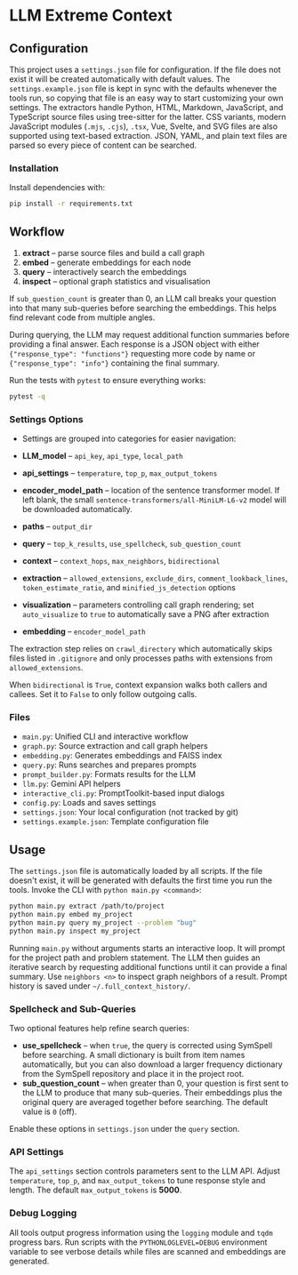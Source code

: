 # LLM Extreme Context

## Configuration

This project uses a `settings.json` file for configuration.
If the file does not exist it will be created automatically with default values.
The `settings.example.json` file is kept in sync with the defaults whenever the
tools run, so copying that file is an easy way to start customizing your own
settings. The extractors handle Python, HTML, Markdown, JavaScript, and
TypeScript source files using tree-sitter for the latter. CSS variants,
modern JavaScript modules (`.mjs`, `.cjs`), `.tsx`, Vue, Svelte, and SVG files
are also supported using text-based extraction. JSON, YAML, and plain text
files are parsed so every piece of content can be searched.

### Installation

Install dependencies with:

```bash
pip install -r requirements.txt
```

## Workflow

1. **extract** – parse source files and build a call graph
2. **embed** – generate embeddings for each node
3. **query** – interactively search the embeddings
4. **inspect** – optional graph statistics and visualisation

If `sub_question_count` is greater than 0, an LLM call breaks your question into
that many sub-queries before searching the embeddings. This helps find relevant
code from multiple angles.

During querying, the LLM may request additional function summaries before
providing a final answer. Each response is a JSON object with either
`{"response_type": "functions"}` requesting more code by name or
`{"response_type": "info"}` containing the final summary.

Run the tests with `pytest` to ensure everything works:

```bash
pytest -q
```

### Settings Options

- Settings are grouped into categories for easier navigation:

- **LLM_model** – `api_key`, `api_type`, `local_path`
- **api_settings** – `temperature`, `top_p`, `max_output_tokens`
 - **encoder_model_path** – location of the sentence transformer model. If left
   blank, the small `sentence-transformers/all-MiniLM-L6-v2` model will be
   downloaded automatically.
- **paths** – `output_dir`
- **query** – `top_k_results`, `use_spellcheck`, `sub_question_count`
- **context** – `context_hops`, `max_neighbors`, `bidirectional`
- **extraction** – `allowed_extensions`, `exclude_dirs`, `comment_lookback_lines`,
  `token_estimate_ratio`, and `minified_js_detection` options
- **visualization** – parameters controlling call graph rendering; set
  `auto_visualize` to `true` to automatically save a PNG after extraction
- **embedding** – `encoder_model_path`

The extraction step relies on `crawl_directory` which automatically skips files
listed in `.gitignore` and only processes paths with extensions from
`allowed_extensions`.

When `bidirectional` is `True`, context expansion walks both callers and
callees. Set it to `False` to only follow outgoing calls.

### Files

 - `main.py`: Unified CLI and interactive workflow
 - `graph.py`: Source extraction and call graph helpers
 - `embedding.py`: Generates embeddings and FAISS index
 - `query.py`: Runs searches and prepares prompts
 - `prompt_builder.py`: Formats results for the LLM
 - `llm.py`: Gemini API helpers
 - `interactive_cli.py`: PromptToolkit-based input dialogs
 - `config.py`: Loads and saves settings
- `settings.json`: Your local configuration (not tracked by git)
- `settings.example.json`: Template configuration file

## Usage

The `settings.json` file is automatically loaded by all scripts. If the file doesn't exist, it will be generated with defaults the first time you run the tools.
Invoke the CLI with `python main.py <command>`:

```bash
python main.py extract /path/to/project
python main.py embed my_project
python main.py query my_project --problem "bug"
python main.py inspect my_project
```

Running `main.py` without arguments starts an interactive loop. It will prompt for the project path and problem statement. The LLM then guides an iterative search by requesting additional functions until it can provide a final summary. Use `neighbors <n>` to inspect graph neighbors of a result. Prompt history is saved under `~/.full_context_history/`.

### Spellcheck and Sub-Queries

Two optional features help refine search queries:

- **use_spellcheck** – when `true`, the query is corrected using SymSpell before searching.
  A small dictionary is built from item names automatically, but you can also
  download a larger frequency dictionary from the SymSpell repository and place it
  in the project root.
- **sub_question_count** – when greater than 0, your question is first sent to the
  LLM to produce that many sub-queries. Their embeddings plus the original
  query are averaged together before searching. The default value is `0` (off).

Enable these options in `settings.json` under the `query` section.

### API Settings

The `api_settings` section controls parameters sent to the LLM API. Adjust
`temperature`, `top_p`, and `max_output_tokens` to tune response style and length.
The default `max_output_tokens` is **5000**.

### Debug Logging

All tools output progress information using the `logging` module and `tqdm`
progress bars. Run scripts with the `PYTHONLOGLEVEL=DEBUG` environment variable
to see verbose details while files are scanned and embeddings are generated.
